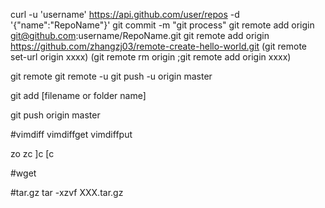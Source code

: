 curl -u 'username' https://api.github.com/user/repos -d '{"name":"RepoName"}'
git commit -m "git process"
git remote add origin git@github.com:username/RepoName.git
git remote add origin https://github.com/zhangzj03/remote-create-hello-world.git
(git remote set-url origin xxxx)
(git remote rm origin  ;git remote add origin xxxx)

git remote
git remote -u
git push -u origin master

git add [filename or folder name]
 	


git push origin master



#vimdiff
vimdiffget vimdiffput

zo zc
]c [c

#wget 


#tar.gz
tar -xzvf  XXX.tar.gz
